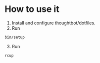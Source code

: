 How to use it
============

1. Install and configure thoughtbot/dotfiles.
2. Run
  ```
  bin/setup
  ```
3. Run
  ```
  rcup
  ```
